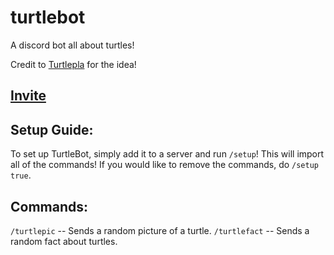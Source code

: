 # turtlebot
A discord bot all about turtles!

Credit to [Turtlepla](https://discordapp.com/users/418230724361977856) for the idea!


[Invite](https://discord.com/api/oauth2/authorize?client_id=481430759349944330&permissions=8&scope=bot%20applications.commands)
-

Setup Guide:
--
To set up TurtleBot, simply add it to a server and run `/setup`! This will import all of the commands! If you would like to remove the commands, do `/setup true`.

Commands:
--
`/turtlepic` -- Sends a random picture of a turtle.
`/turtlefact` -- Sends a random fact about turtles.
